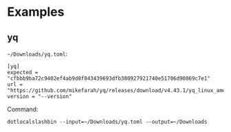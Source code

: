 # Examples

## yq

`~/Downloads/yq.toml`:

    [yq]
    expected = "cfbbb9ba72c9402ef4ab9d8f843439693dfb380927921740e51706d90869c7e1"
    url = "https://github.com/mikefarah/yq/releases/download/v4.43.1/yq_linux_amd64"
    version = "--version"

Command:

    dotlocalslashbin --input=~/Downloads/yq.toml --output=~/Downloads

<!--
examples.md
SPDX-FileCopyrightText: 2024 Keith Maxwell <keith.maxwell@gmail.com>
SPDX-License-Identifier: CC0-1.0
-->
<!-- vim: set filetype=markdown.htmlCommentNoSpell  : -->
